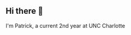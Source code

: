 ## Hi there 👋
<p>
  I'm Patrick, a current 2nd year at UNC Charlotte
</p>
<!--
**lagisreal89/lagisreal89** is a ✨ _special_ ✨ repository because its `README.md` (this file) appears on your GitHub profile.

